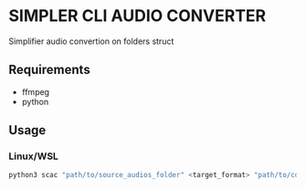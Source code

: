 # SIMPLER CLI AUDIO CONVERTER

Simplifier audio convertion on folders struct

## Requirements

- ffmpeg
- python

## Usage

### Linux/WSL

```bash
python3 scac "path/to/source_audios_folder" <target_format> "path/to/converted_audios_dest" 
```
